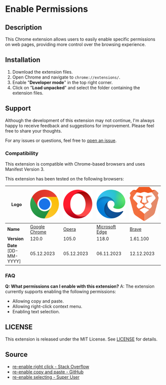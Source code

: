 # Enable Permissions

## Description

This Chrome extension allows users to easily enable specific permissions on web pages, providing more control over the browsing experience.

## Installation

1. Download the extension files.
2. Open Chrome and navigate to `chrome://extensions/`.
3. Enable "**Developer mode**" in the top right corner.
4. Click on "**Load unpacked**" and select the folder containing the extension files.

## Support

Although the development of this extension may not continue, I'm always happy to receive feedback and suggestions for improvement. Please feel free to share your thoughts.

For any issues or questions, feel free to [open an issue](https://github.com/MouadBourbian/enable-permissions/issues).

### Compatibility

This extension is compatible with Chrome-based browsers and uses Manifest Version 3.

This extension has been tested on the following browsers:

| **Logo**              | ![Google Chrome](./images/logo/brand_logo/chrome_logo.png) | ![Opera](./images/logo/brand_logo/opera_logo.png) | ![Microsoft Edge](./images/logo/brand_logo/edge_logo.png)                   | ![Brave](./images/logo/brand_logo/brave_logo.png) |
| --------------------- | ---------------------------------------------------------- | ------------------------------------------------- | --------------------------------------------------------------------------- | ------------------------------------------------- |
| **Name**              | [Google Chrome](https://www.google.com/intl/en_us/chrome/) | [Opera](https://www.opera.com/)                   | [Microsoft Edge](https://www.microsoft.com/en-us/edge/download?form=MA13FJ) | [Brave](https://brave.com/)                       |
| **Version**           | 120.0                                                      | 105.0                                             | 118.0                                                                       | 1.61.100                                          |
| **Date** [DD-MM-YYYY] | 05.12.2023                                                 | 05.12.2023                                        | 06.11.2023                                                                  | 12.12.2023                                        |

### FAQ

**Q: What permissions can I enable with this extension?**
A: The extension currently supports enabling the following permissions:
   - Allowing copy and paste.
   - Allowing right-click context menu.
   - Enabling text selection.

## LICENSE

This extension is released under the MIT License. See [LICENSE](LICENSE) for details.

## Source

- [re-enable right click - Stack Overflow](https://stackoverflow.com/questions/21335136/how-to-re-enable-right-click-so-that-i-can-inspect-html-elements-in-chrome)
- [re-enable copy and paste - GitHub](https://gist.github.com/Gustavo-Kuze/32959786ce55b2c3751629e40c75c935)
- [re-enable selecting - Super User](https://superuser.com/questions/1282718/how-do-websites-block-selecting-text-and-how-do-i-unblock-that)

